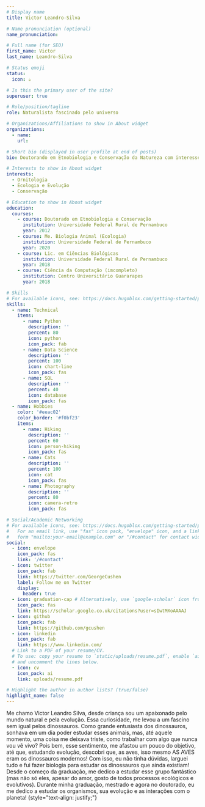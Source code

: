 ```yaml
---
# Display name
title: Victor Leandro-Silva

# Name pronunciation (optional)
name_pronunciation: 

# Full name (for SEO)
first_name: Victor 
last_name: Leandro-Silva

# Status emoji
status:
  icon: ☕️

# Is this the primary user of the site?
superuser: true

# Role/position/tagline
role: Naturalista fascinado pelo universo

# Organizations/Affiliations to show in About widget
organizations:
  - name: 
    url: 

# Short bio (displayed in user profile at end of posts)
bio: Doutorando em Etnobiologia e Conservação da Natureza com interesse em padrões de diversidade

# Interests to show in About widget
interests:
  - Ornitologia
  - Ecologia e Evolução
  - Conservação

# Education to show in About widget
education:
  courses:
    - course: Doutorado em Etnobiologia e Conservação
      institution: Universidade Federal Rural de Pernambuco 
      year: 2012
    - course: Me. Biologia Animal (Ecologia)
      institution: Universidade Federal de Pernambuco
      year: 2020
    - course: Lic. em Ciências Biológicas 
      institution: Universidade Federal Rural de Pernambuco
      year: 2018
    - course: Ciência da Computação (imcompleto) 
      institution: Centro Universitário Guararapes
      year: 2018

# Skills
# For available icons, see: https://docs.hugoblox.com/getting-started/page-builder/#icons
skills:
  - name: Technical
    items:
      - name: Python
        description: ''
        percent: 80
        icon: python
        icon_pack: fab
      - name: Data Science
        description: ''
        percent: 100
        icon: chart-line
        icon_pack: fas
      - name: SQL
        description: ''
        percent: 40
        icon: database
        icon_pack: fas
  - name: Hobbies
    color: '#eeac02'
    color_border: '#f0bf23'
    items:
      - name: Hiking
        description: ''
        percent: 60
        icon: person-hiking
        icon_pack: fas
      - name: Cats
        description: ''
        percent: 100
        icon: cat
        icon_pack: fas
      - name: Photography
        description: ''
        percent: 80
        icon: camera-retro
        icon_pack: fas

# Social/Academic Networking
# For available icons, see: https://docs.hugoblox.com/getting-started/page-builder/#icons
#   For an email link, use "fas" icon pack, "envelope" icon, and a link in the
#   form "mailto:your-email@example.com" or "/#contact" for contact widget.
social:
  - icon: envelope
    icon_pack: fas
    link: '/#contact'
  - icon: twitter
    icon_pack: fab
    link: https://twitter.com/GeorgeCushen
    label: Follow me on Twitter
    display:
      header: true
  - icon: graduation-cap # Alternatively, use `google-scholar` icon from `ai` icon pack
    icon_pack: fas
    link: https://scholar.google.co.uk/citations?user=sIwtMXoAAAAJ
  - icon: github
    icon_pack: fab
    link: https://github.com/gcushen
  - icon: linkedin
    icon_pack: fab
    link: https://www.linkedin.com/
  # Link to a PDF of your resume/CV.
  # To use: copy your resume to `static/uploads/resume.pdf`, enable `ai` icons in `params.yaml`,
  # and uncomment the lines below.
  - icon: cv
    icon_pack: ai
    link: uploads/resume.pdf

# Highlight the author in author lists? (true/false)
highlight_name: false
---
```


Me chamo Victor Leandro Silva, desde criança sou um apaixonado pelo mundo natural e pela evolução. Essa curiosidade, me levou a um fascino sem igual pelos dinossauros. Como grande entusiasta dos dinossauros, sonhava em um dia poder estudar esses animais, mas, até aquele momento, uma coisa me deixava triste, como trabalhar com algo que nunca vou vê vivo? Pois bem, esse sentimento, me afastou um pouco do objetivo, até que, estudando evolução, descobri que, as aves, isso mesmo AS AVES eram os dinossauros modernos! Com isso, eu não tinha dúvidas, larguei tudo e fui fazer biologia para estudar os dinossauros que ainda existiam! Desde o começo da graduação, me dedico a estudar esse grupo fantástico (mas não só eles, apesar do amor, gosto de todos processos ecológicos e evolutivos). Durante minha graduação, mestrado e agora no doutorado, eu me dedico a estudar os organismos, sua evolução e as interações com o planeta! 
{style="text-align: justify;"}
